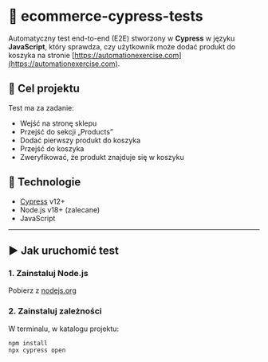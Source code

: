 # 🛒 ecommerce-cypress-tests

Automatyczny test end-to-end (E2E) stworzony w **Cypress** w języku **JavaScript**, który sprawdza, czy użytkownik może dodać produkt do koszyka na stronie [https://automationexercise.com](https://automationexercise.com).

## 📌 Cel projektu

Test ma za zadanie:
- Wejść na stronę sklepu
- Przejść do sekcji „Products”
- Dodać pierwszy produkt do koszyka
- Przejść do koszyka
- Zweryfikować, że produkt znajduje się w koszyku

## 🧰 Technologie

- [Cypress](https://www.cypress.io/) v12+
- Node.js v18+ (zalecane)
- JavaScript

---

## ▶️ Jak uruchomić test

### 1. Zainstaluj Node.js

Pobierz z [nodejs.org](https://nodejs.org)

### 2. Zainstaluj zależności

W terminalu, w katalogu projektu:
```bash
npm install
npx cypress open
